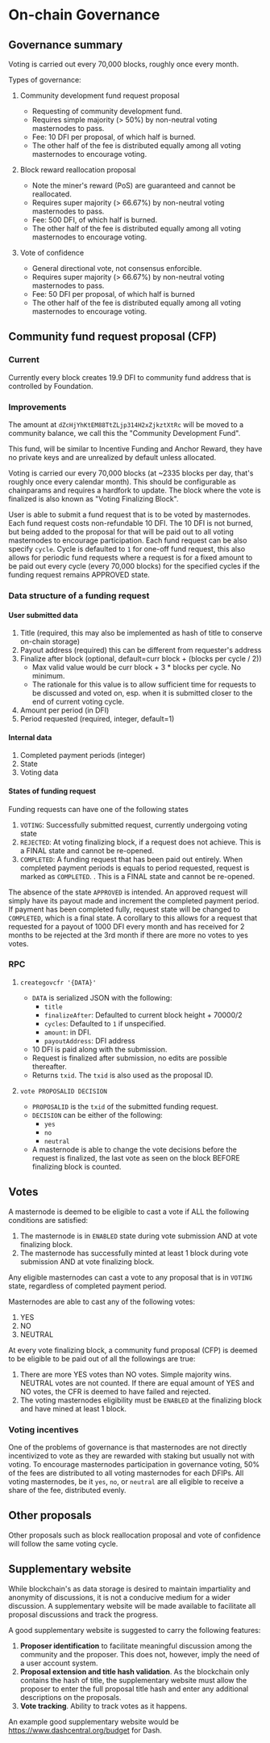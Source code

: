# On-chain Governance

## Governance summary

Voting is carried out every 70,000 blocks, roughly once every month.

Types of governance:

1. Community development fund request proposal
    - Requesting of community development fund.
    - Requires simple majority (> 50%) by non-neutral voting masternodes to pass.
    - Fee: 10 DFI per proposal, of which half is burned.
    - The other half of the fee is distributed equally among all voting masternodes to encourage voting.

2. Block reward reallocation proposal
    - Note the miner's reward (PoS) are guaranteed and cannot be reallocated.
    - Requires super majority (> 66.67%) by non-neutral voting masternodes to pass.
    - Fee: 500 DFI, of which half is burned.
    - The other half of the fee is distributed equally among all voting masternodes to encourage voting.

3. Vote of confidence
    - General directional vote, not consensus enforcible.
    - Requires super majority (> 66.67%) by non-neutral voting masternodes to pass.
    - Fee: 50 DFI per proposal, of which half is burned
    - The other half of the fee is distributed equally among all voting masternodes to encourage voting.


## Community fund request proposal (CFP)

### Current

Currently every block creates 19.9 DFI to community fund address that is controlled by Foundation.

### Improvements

The amount at `dZcHjYhKtEM88TtZLjp314H2xZjkztXtRc` will be moved to a community balance, we call this the "Community Development Fund".

This fund, will be similar to Incentive Funding and Anchor Reward, they have no private keys and are unrealized by default unless allocated.

Voting is carried our every 70,000 blocks (at \~2335 blocks per day, that's roughly once every calendar month). This should be configurable as chainparams and requires a hardfork to update. The block where the vote is finalized is also known as "Voting Finalizing Block".

User is able to submit a fund request that is to be voted by masternodes. Each fund request costs non-refundable 10 DFI. The 10 DFI is not burned, but being added to the proposal for that will be paid out to all voting masternodes to encourage participation. Each fund request can be also specify `cycle`. Cycle is defaulted to `1` for one-off fund request, this also allows for periodic fund requests where a request is for a fixed amount to be paid out every cycle (every 70,000 blocks) for the specified cycles if the funding request remains APPROVED state.

### Data structure of a funding request

#### User submitted data
1. Title (required, this may also be implemented as hash of title to conserve on-chain storage)
1. Payout address (required) this can be different from requester's address
1. Finalize after block (optional, default=curr block + (blocks per cycle / 2))
    - Max valid value would be curr block + 3 * blocks per cycle. No minimum.
    - The rationale for this value is to allow sufficient time for requests to be discussed and voted on, esp. when it is submitted closer to the end of current voting cycle.
1. Amount per period (in DFI)
1. Period requested (required, integer, default=1)

#### Internal data
1. Completed payment periods (integer)
1. State
1. Voting data


#### States of funding request

Funding requests can have one of the following states

1. `VOTING`: Successfully submitted request, currently undergoing voting state
1. `REJECTED`: At voting finalizing block, if a request does not achieve. This is a FINAL state and cannot be re-opened.
1. `COMPLETED`: A funding request that has been paid out entirely. When completed payment periods is equals to period requested, request is marked as `COMPLETED`. . This is a FINAL state and cannot be re-opened.

The absence of the state `APPROVED` is intended. An approved request will simply have its payout made and increment the completed payment period. If payment has been completed fully, request state will be changed to `COMPLETED`, which is a final state. A corollary to this allows for a request that requested for a payout of 1000 DFI every month and has received for 2 months to be rejected at the 3rd month if there are more no votes to yes votes.



### RPC

1. `creategovcfr '{DATA}'`
    - `DATA` is serialized JSON with the following:
        - `title`
        - `finalizeAfter`: Defaulted to current block height + 70000/2
        - `cycles`: Defaulted to `1` if unspecified.
        - `amount`: in DFI.
        - `payoutAddress`: DFI address
    - 10 DFI is paid along with the submission.
    - Request is finalized after submission, no edits are possible thereafter.
    - Returns `txid`. The `txid` is also used as the proposal ID.

1. `vote PROPOSALID DECISION`
    - `PROPOSALID` is the `txid` of the submitted funding request.
    - `DECISION` can be either of the following:
        - `yes`
        - `no`
        - `neutral`
    - A masternode is able to change the vote decisions before the request is finalized, the last vote as seen on the block BEFORE finalizing block is counted.

## Votes

A masternode is deemed to be eligible to cast a vote if ALL the following conditions are satisfied:

1. The masternode is in `ENABLED` state during vote submission AND at vote finalizing block.
1. The masternode has successfully minted at least 1 block during vote submission AND at vote finalizing block.

Any eligible masternodes can cast a vote to any proposal that is in `VOTING` state, regardless of completed payment period.

Masternodes are able to cast any of the following votes:

1. YES
2. NO
3. NEUTRAL

At every vote finalizing block, a community fund proposal (CFP) is deemed to be eligible to be paid out of all the followings are true:

1. There are more YES votes than NO votes. Simple majority wins. NEUTRAL votes are not counted. If there are equal amount of YES and NO votes, the CFR is deemed to have failed and rejected.
2. The voting masternodes eligibility must be `ENABLED` at the finalizing block and have mined at least 1 block.

### Voting incentives

One of the problems of governance is that masternodes are not directly incentivized to vote as they are rewarded with staking but usually not with voting. To encourage masternodes participation in governance voting, 50% of the fees are distributed to all voting masternodes for each DFIPs. All voting masternodes, be it `yes`, `no`, or `neutral` are all eligible to receive a share of the fee, distributed evenly.


## Other proposals

Other proposals such as block reallocation proposal and vote of confidence will follow the same voting cycle.

## Supplementary website

While blockchain's as data storage is desired to maintain impartiality and anonymity of discussions, it is not a conducive medium for a wider discussion. A supplementary website will be made available to facilitate all proposal discussions and track the progress.

A good supplementary website is suggested to carry the following features:

1. **Proposer identification** to facilitate meaningful discussion among the community and the proposer. This does not, however, imply the need of a user account system.
2. **Proposal extension and title hash validation**. As the blockchain only contains the hash of title, the supplementary website must allow the proposer to enter the full proposal title hash and enter any additional descriptions on the proposals.
3. **Vote tracking**. Ability to track votes as it happens.

An example good supplementary website would be https://www.dashcentral.org/budget for Dash.
